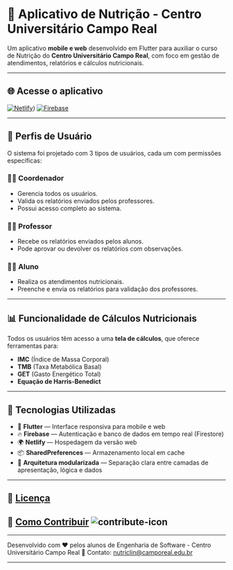 # 🍎 Aplicativo de Nutrição - Centro Universitário Campo Real

Um aplicativo **mobile e web** desenvolvido em Flutter para auxiliar o curso de Nutrição do **Centro Universitário Campo Real**, com foco em gestão de atendimentos, relatórios e cálculos nutricionais.

---

## 🌐 Acesse o aplicativo

[![Netlify](https://img.shields.io/badge/Site-Netlify-00C7B7?logo=netlify&logoColor=white&style=for-the-badge)](https://nutrilclin.netlify.app/#/login))
[![Firebase](https://img.shields.io/badge/Backend-Firebase-FFCA28?logo=firebase&logoColor=white&style=for-the-badge)](https://console.firebase.google.com/project/nutriclin-f4e29/overview)

---

## 👥 Perfis de Usuário

O sistema foi projetado com 3 tipos de usuários, cada um com permissões específicas:

### 👨‍🏫 Coordenador
- Gerencia todos os usuários.
- Valida os relatórios enviados pelos professores.
- Possui acesso completo ao sistema.

### 👩‍💼 Professor
- Recebe os relatórios enviados pelos alunos.
- Pode aprovar ou devolver os relatórios com observações.

### 👨‍🎓 Aluno
- Realiza os atendimentos nutricionais.
- Preenche e envia os relatórios para validação dos professores.

---

## 📊 Funcionalidade de Cálculos Nutricionais

Todos os usuários têm acesso a uma **tela de cálculos**, que oferece ferramentas para:

- **IMC** (Índice de Massa Corporal)  
- **TMB** (Taxa Metabólica Basal)  
- **GET** (Gasto Energético Total)  
- **Equação de Harris-Benedict**

---

## 🧰 Tecnologias Utilizadas

- 💙 **Flutter** — Interface responsiva para mobile e web  
- 🔥 **Firebase** — Autenticação e banco de dados em tempo real (Firestore)  
- 🌍 **Netlify** — Hospedagem da versão web  
- 📦 **SharedPreferences** — Armazenamento local em cache  
- 🧱 **Arquitetura modularizada** — Separação clara entre camadas de apresentação, lógica e dados

---

## 📄 [Licença](./LICENSE)
## 🤝 [Como Contribuir](./CONTRIBUTING.md) ![contribute-icon](https://img.shields.io/badge/Contributing-Open-blue)

---

Desenvolvido com ❤️ pelos alunos de Engenharia de Software - Centro Universitário Campo Real
📧 Contato: nutriclin@camporeal.edu.br

---
